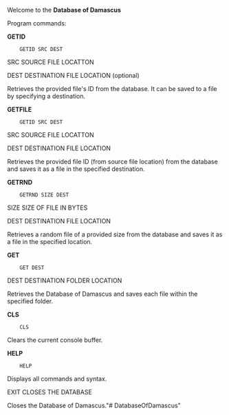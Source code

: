 Welcome to the **Database of Damascus**

Program commands:

**GETID**

        GETID SRC DEST

SRC     SOURCE FILE LOCATTON

DEST    DESTINATION FILE LOCATION (optional)


Retrieves the provided file's ID from the database. It can be saved to a file by specifying a destination.



**GETFILE**

        GETID SRC DEST

SRC     SOURCE FILE LOCATTON

DEST    DESTINATION FILE LOCATION


Retrieves the provided file ID (from source file location) from the database and saves it as a file in the specified destination. 



**GETRND**
        
        GETRND SIZE DEST

SIZE    SIZE OF FILE IN BYTES

DEST    DESTINATION FILE LOCATION


Retrieves a random file of a provided size from the database and saves it as a file in the specified location.



**GET**

        GET DEST

DEST    DESTINATION FOLDER LOCATION


Retrieves the Database of Damascus and saves each file within the specified folder. 



**CLS**

        CLS


Clears the current console buffer.


**HELP**

        HELP


Displays all commands and syntax.


EXIT
        CLOSES THE DATABASE

Closes the Database of Damascus."# DatabaseOfDamascus" 
